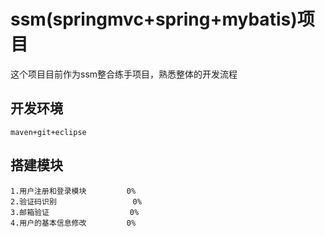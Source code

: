 # ssm(springmvc+spring+mybatis)项目

这个项目目前作为ssm整合练手项目，熟悉整体的开发流程

## 开发环境

	maven+git+eclipse
	
## 搭建模块

	1.用户注册和登录模块			0%
	2.验证码识别					0%
	3.邮箱验证					0%
	4.用户的基本信息修改			0%
	